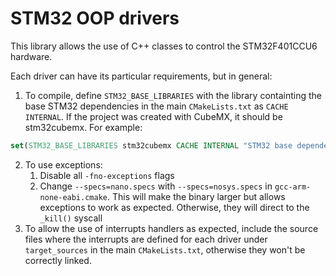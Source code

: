 # STM32 OOP drivers
This library allows the use of C++ classes to control the STM32F401CCU6 hardware.

Each driver can have its particular requirements, but in general:
1. To compile, define `STM32_BASE_LIBRARIES` with the library containting the base STM32 dependencies in the main `CMakeLists.txt` as `CACHE INTERNAL`. If the project was created with CubeMX, it should be stm32cubemx. For example:

```cmake
set(STM32_BASE_LIBRARIES stm32cubemx CACHE INTERNAL "STM32 base dependencies")
```
2. To use exceptions:
    1. Disable all `-fno-exceptions` flags
    2. Change  `--specs=nano.specs` with `--specs=nosys.specs` in `gcc-arm-none-eabi.cmake`. This will make the binary larger but allows exceptions to work as expected. Otherwise, they will direct to the `_kill()` syscall
3. To allow the use of interrupts handlers as expected, include the source files where the interrupts are defined for each driver under `target_sources` in the main `CMakeLists.txt`, otherwise they won't be correctly linked.